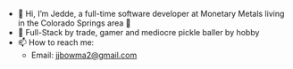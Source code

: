 - 👋 Hi, I’m Jedde, a full-time software developer at Monetary Metals living in the Colorado Springs area 🌇
- 👀 Full-Stack by trade, gamer and mediocre pickle baller by hobby
- 📫 How to reach me:
  -  Email: jjbowma2@gmail.com

<!---
jjbowman2/jjbowman2 is a ✨ special ✨ repository because its `README.md` (this file) appears on your GitHub profile.
You can click the Preview link to take a look at your changes.
--->
